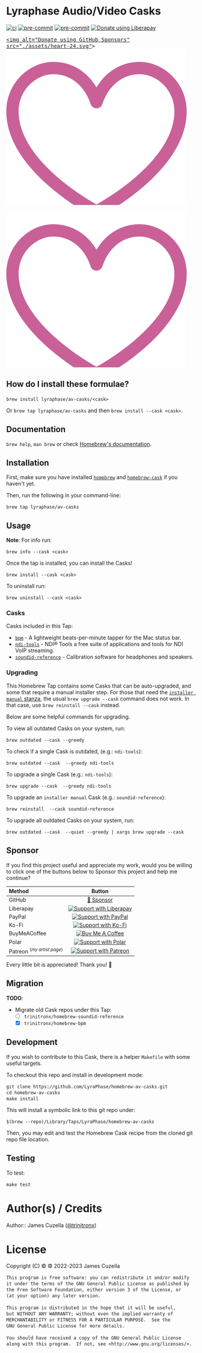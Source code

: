 <!-- markdownlint-configure-file
{
  "required-headings": {
    "headings": [
      "# Lyraphase Audio/Video Casks",
      "*",
      "## How do I install these formulae?",
      "*",
      "## Documentation",
      "*",
      "## Installation",
      "*",
      "## Usage",
      "*",
      "### Casks",
      "*",
      "### Upgrading",
      "*",
      "## Sponsor",
      "*",
      "## Migration",
      "*",
      "## Development",
      "*",
      "## Testing",
      "*",
      "# Author(s) / Credits",
      "*"
    ]
  }
}
-->

# Lyraphase Audio/Video Casks

[![ci](https://github.com/LyraPhase/homebrew-av-casks/actions/workflows/ci.yml/badge.svg)](https://github.com/LyraPhase/homebrew-av-casks/actions/workflows/ci.yml)
[![pre-commit](https://img.shields.io/badge/pre--commit-enabled-brightgreen?logo=pre-commit&logoColor=white)](https://github.com/pre-commit/pre-commit)
[![pre-commit](https://github.com/LyraPhase/homebrew-av-casks/actions/workflows/pre-commit.yml/badge.svg)](https://github.com/LyraPhase/homebrew-av-casks/actions/workflows/pre-commit.yml)
[![Donate using Liberapay](https://liberapay.com/assets/widgets/donate.svg)](https://liberapay.com/trinitronx/donate)

<!-- markdownlint-disable MD012 MD033  -->
<kbd>[<img alt="Donate using GitHub Sponsors" src="./assets/heart-24.svg"](https://github.com/sponsors/trinitronx)></kbd>
<span style="color:#c96198" />[![Donate using GitHub Sponsors](./assets/heart-24.svg)](https://github.com/sponsors/trinitronx)</span>

<span style="color:#c96198" />[![Donate using GitHub Sponsors](./assets/heart-24.svg)](https://github.com/sponsors/trinitronx)</span>
<!-- markdownlint-enable MD012 MD033  -->

## How do I install these formulae?

`brew install lyraphase/av-casks/<cask>`

Or `brew tap lyraphase/av-casks` and then `brew install --cask <cask>`.

## Documentation

`brew help`, `man brew` or check [Homebrew's documentation](https://docs.brew.sh).

## Installation

First, make sure you have installed [`homebrew`](https://brew.sh) and
[`homebrew-cask`](http://caskroom.io/) if you haven't yet.

Then, run the following in your command-line:

    brew tap lyraphase/av-casks

## Usage

**Note**: For info run:

    brew info --cask <cask>

Once the tap is installed, you can install the Casks!

    brew install --cask <cask>

To uninstall run:

    brew uninstall --cask <cask>

### Casks

Casks included in this Tap:

- [`bpm`][bpm] - A lightweight beats-per-minute tapper for the Mac status bar.
- [`ndi-tools`][ndi-tools] -  NDI® Tools a free suite of applications and tools
  for NDI VoIP streaming.
- [`soundid-reference`][soundid-reference] - Calibration software for headphones
  and speakers.

### Upgrading

This Homebrew Tap contains some Casks that can be auto-upgraded, and some that
require a manual installer step.  For those that need the [`installer manual`
stanza][1], the usual `brew upgrade --cask` command does not work.  In that
case, use `brew reinstall --cask` instead.

Below are some helpful commands for upgrading.

To view all outdated Casks on your system, run:

    brew outdated --cask --greedy

To check if a single Cask is outdated, (e.g.: `ndi-tools`):

    brew outdated --cask  --greedy ndi-tools

To upgrade a single Cask (e.g.: `ndi-tools`):

    brew upgrade --cask  --greedy ndi-tools

To upgrade an `installer manual` Cask (e.g.: `soundid-reference`):

    brew reinstall  --cask soundid-reference

To upgrade all outdated Casks on your system, run:

    brew outdated --cask  --quiet --greedy | xargs brew upgrade --cask

## Sponsor

If you find this project useful and appreciate my work,
would you be willing to click one of the buttons below to Sponsor this project
and help me continue?

<!-- markdownlint-disable MD013 MD033  -->
| Method       | Button                                                                                                                               |
| :----------- | :----------------------------------------------------------------------------------------------------------------------------------: |
| GitHub       | [💖 Sponsor](https://github.com/sponsors/trinitronx)                                                                                 |
| Liberapay    | [![Support with Liberapay](https://liberapay.com/assets/widgets/donate.svg)](https://liberapay.com/trinitronx/donate)                |
| PayPal       | [![Support with PayPal](https://www.paypalobjects.com/en_US/i/btn/btn_donateCC_LG.gif)](https://paypal.me/JamesCuzella)              |
| Ko-Fi        | [![Support with Ko-Fi](https://ko-fi.com/img/githubbutton_sm.svg)](https://ko-fi.com/trinitronx)                                     |
| BuyMeACoffee | [<img alt="Buy Me A Coffee" src="https://cdn.buymeacoffee.com/buttons/v2/default-yellow.png" height="51px" width="180px" />](https://www.buymeacoffee.com/TrinitronX) |
| Polar        | [![Support with Polar](https://polar.sh/embed/seeks-funding-shield.svg?org=lyraphase)](https://polar.sh/lyraphase)                   |
| Patreon <sup>(_my artist page_)</sup> | [![Support with Patreon](https://img.shields.io/endpoint.svg?url=https%3A%2F%2Fshieldsio-patreon.vercel.app%2Fapi%3Fusername%3Dphasik%26type%3Dpatrons&style=for-the-badge)](https://www.patreon.com/bePatron?u=16585899)                                     |
<!-- markdownlint-enable MD013 MD033  -->

Every little bit is appreciated! Thank you! 🙏

## Migration

**TODO**:

- Migrate old Cask repos under this Tap:
  - [ ] `trinitronx/homebrew-soundid-reference`
  - [x] `trinitronx/homebrew-bpm`

## Development

If you wish to contribute to this Cask, there is a helper `Makefile` with some
useful targets.

To checkout this repo and install in development mode:

    git clone https://github.com/LyraPhase/homebrew-av-casks.git
    cd homebrew-av-casks
    make install

This will install a symbolic link to this git repo under:

    $(brew --repo)/Library/Taps/LyraPhase/homebrew-av-casks

Then, you may edit and test the Homebrew Cask recipe from the cloned git repo
file location.

## Testing

To test:

    make test

# Author(s) / Credits

Author:: James Cuzella ([@trinitronx][keybase-id])

# License

Copyright (C) © 🄯  2022-2023 James Cuzella

    This program is free software: you can redistribute it and/or modify
    it under the terms of the GNU General Public License as published by
    the Free Software Foundation, either version 3 of the License, or
    (at your option) any later version.

    This program is distributed in the hope that it will be useful,
    but WITHOUT ANY WARRANTY; without even the implied warranty of
    MERCHANTABILITY or FITNESS FOR A PARTICULAR PURPOSE.  See the
    GNU General Public License for more details.

    You should have received a copy of the GNU General Public License
    along with this program.  If not, see <http://www.gnu.org/licenses/>.

[keybase-id]: https://gist.github.com/trinitronx/aee110cbdf55e67185dc44272784e694
[1]: https://docs.brew.sh/Cask-Cookbook#stanza-installer
[bpm]: https://github.com/bencmbrook/bpm
[ndi-tools]: https://www.ndi.tv/tools/
[soundid-reference]: https://www.sonarworks.com/soundid-reference
